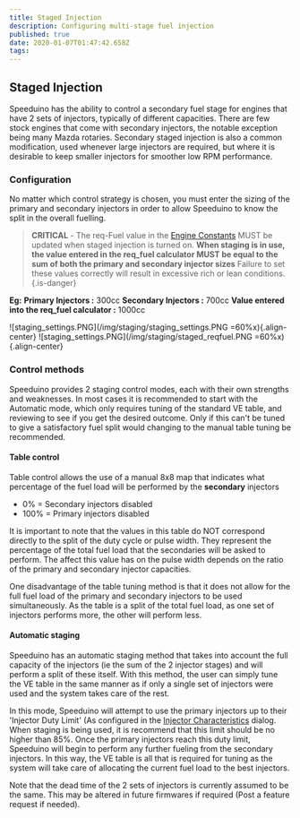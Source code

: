 ```yaml
---
title: Staged Injection
description: Configuring multi-stage fuel injection
published: true
date: 2020-01-07T01:47:42.658Z
tags: 
---
```


Staged Injection
----------------

Speeduino has the ability to control a secondary fuel stage for engines that have 2 sets of injectors, typically of different capacities. There are few stock engines that come with secondary injectors, the notable exception being many Mazda rotaries. Secondary staged injection is also a common modification, used whenever large injectors are required, but where it is desirable to keep smaller injectors for smoother low RPM performance.

### Configuration

No matter which control strategy is chosen, you must enter the sizing of the primary and secondary injectors in order to allow Speeduino to know the split in the overall fuelling.

> **CRITICAL** - The req-Fuel value in the [Engine Constants](Engine_Constants "wikilink") MUST be updated when staged injection is turned on. **When staging is in use, the value entered in the req_fuel calculator MUST be equal to the sum of both the primary and secondary injector sizes**
> Failure to set these values correctly will result in excessive rich or lean conditions.
{.is-danger}


**Eg:**
**Primary Injectors :** 300cc
**Secondary Injectors :** 700cc
**Value entered into the req_fuel calculator :** 1000cc

![staging_settings.PNG](/img/staging/staging_settings.PNG =60%x){.align-center}
![staging_settings.PNG](/img/staging/staged_reqfuel.PNG =60%x){.align-center}

### Control methods

Speeduino provides 2 staging control modes, each with their own strengths and weaknesses. In most cases it is recommended to start with the Automatic mode, which only requires tuning of the standard VE table, and reviewing to see if you get the desired outcome. Only if this can't be tuned to give a satisfactory fuel split would changing to the manual table tuning be recommended.

#### Table control

Table control allows the use of a manual 8x8 map that indicates what percentage of the fuel load will be performed by the **secondary** injectors
- 0% = Secondary injectors disabled
- 100% = Primary injectors disabled

It is important to note that the values in this table do NOT correspond directly to the split of the duty cycle or pulse width. They represent the percentage of the total fuel load that the secondaries will be asked to perform. The affect this value has on the pulse width depends on the ratio of the primary and secondary injector capacities.

One disadvantage of the table tuning method is that it does not allow for the full fuel load of the primary and secondary injectors to be used simultaneously. As the table is a split of the total fuel load, as one set of injectors performs more, the other will perform less.

#### Automatic staging

Speeduino has an automatic staging method that takes into account the full capacity of the injectors (ie the sum of the 2 injector stages) and will perform a split of these itself. With this method, the user can simply tune the VE table in the same manner as if only a single set of injectors were used and the system takes care of the rest.

In this mode, Speeduino will attempt to use the primary injectors up to their 'Injector Duty Limit' (As configured in the [Injector Characteristics](Injector_Characteristics "wikilink") dialog. When staging is being used, it is recommend that this limit should be no higher than 85%. Once the primary injectors reach this duty limit, Speeduino will begin to perform any further fueling from the secondary injectors. In this way, the VE table is all that is required for tuning as the system will take care of allocating the current fuel load to the best injectors.

Note that the dead time of the 2 sets of injectors is currently assumed to be the same. This may be altered in future firmwares if required (Post a feature request if needed).